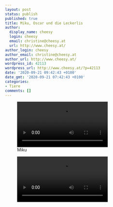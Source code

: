 ```yaml
---
layout: post
status: publish
published: true
title: Miku, Oscar und die Leckerlis
author:
  display_name: cheesy
  login: cheesy
  email: christine@cheesy.at
  url: http://www.cheesy.at/
author_login: cheesy
author_email: christine@cheesy.at
author_url: http://www.cheesy.at/
wordpress_id: 42113
wordpress_url: http://www.cheesy.at/?p=42113
date: '2020-09-21 09:42:43 +0100'
date_gmt: '2020-09-21 07:42:43 +0100'
categories:
- Tiere
comments: []
---
```

<!-- wp:video -->
<figure class="wp-block-video"><video controls src="http://www.cheesy.at/download/Videos/Miku%20Leckerli.mp4"></video><br>
<figcaption>Miku</figcaption>
</figure>
<!-- /wp:video -->
<!-- wp:video -->
<figure class="wp-block-video"><video controls src="http://www.cheesy.at/download/Videos/Oscar%20Leckerli.mp4"></video></figure>
<!-- /wp:video -->
